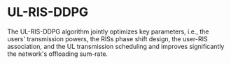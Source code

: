 # UL-RIS-DDPG
The UL-RIS-DDPG algorithm jointly optimizes key parameters, i.e., the users' transmission powers, the RISs phase shift design, the user-RIS association, and the UL transmission scheduling and improves significantly the network's offloading sum-rate.
